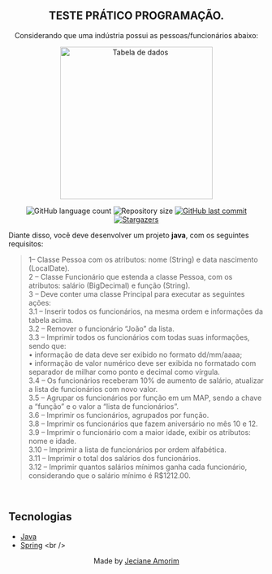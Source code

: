 <div align="center">
	<h2>TESTE PRÁTICO PROGRAMAÇÃO.</h2>
	<p>Considerando que uma indústria possui as pessoas/funcionários abaixo:</p>
  <img height=300 src="https://github.com/JecianeSilva/teste-projeto-java/assets/43557425/c760a70f-3650-4540-a94a-b3ce9970100a" alt="Tabela de dados"> 
</div>
<div>
<p align="center">
  <img alt="GitHub language count" src="https://img.shields.io/github/languages/count/JecianeSilva/teste-projeto-java?color=%2304D361"/>
  <img alt="Repository size" src="https://img.shields.io/github/repo-size/JecianeSilva/teste-projeto-java" />
  <a href="https://github.com/JecianeSilva/teste-projeto-java/commits/main">
    <img alt="GitHub last commit" src="https://img.shields.io/github/last-commit/JecianeSilva/teste-projeto-java" />
  </a>
  <a href="https://github.com/JecianeSilva/teste-projeto-java/stargazers">
    <img alt="Stargazers" src="https://img.shields.io/github/stars/JecianeSilva/teste-projeto-java?style=social" />
  </a>
</p>
</div>

<p>Diante disso, você deve desenvolver um projeto <b>java</b>, com os seguintes requisitos:<p>
<blockquote>
  1– Classe Pessoa com os atributos: nome (String) e data nascimento (LocalDate).<br >
  2 – Classe Funcionário que estenda a classe Pessoa, com os atributos: salário (BigDecimal) e função (String).<br >
  3 – Deve conter uma classe Principal para executar as seguintes ações:<br >
  3.1 – Inserir todos os funcionários, na mesma ordem e informações da tabela acima.<br >
  3.2 – Remover o funcionário “João” da lista.<br >
  3.3 – Imprimir todos os funcionários com todas suas informações, sendo que:<br >
  • informação de data deve ser exibido no formato dd/mm/aaaa;<br >
  • informação de valor numérico deve ser exibida no formatado com separador de milhar como ponto e decimal como vírgula.<br >
  3.4 – Os funcionários receberam 10% de aumento de salário, atualizar a lista de funcionários com novo valor.<br >
  3.5 – Agrupar os funcionários por função em um MAP, sendo a chave a “função” e o valor a “lista de funcionários”.<br >
  3.6 – Imprimir os funcionários, agrupados por função.<br >
  3.8 – Imprimir os funcionários que fazem aniversário no mês 10 e 12.<br >
  3.9 – Imprimir o funcionário com a maior idade, exibir os atributos: nome e idade.<br >
  3.10 – Imprimir a lista de funcionários por ordem alfabética.<br >
  3.11 – Imprimir o total dos salários dos funcionários.<br >
  3.12 – Imprimir quantos salários mínimos ganha cada funcionário, considerando que o salário mínimo é R$1212.00.
</blockquote>
<br />

## Tecnologias

- [Java](<[https://www.typescriptlang.org](https://www.java.com/pt-BR/)>)
- [Spring](<[https://reactjs.org](https://spring.io/)>)
  <br />

<div align="center">
  <p>Made by <a href="https://jecianesilva.github.io/">Jeciane Amorim</a></p>
</div>
